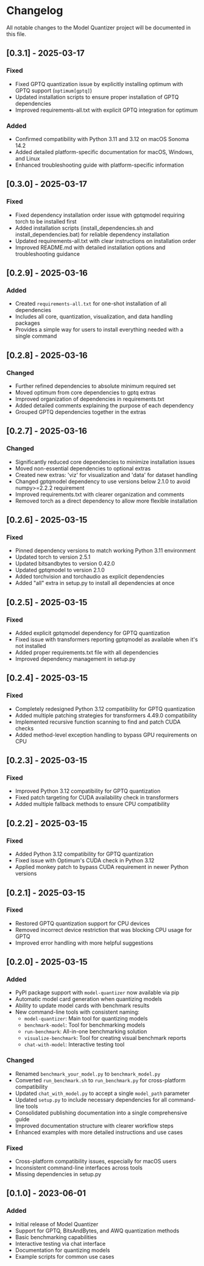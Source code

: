# Changelog

All notable changes to the Model Quantizer project will be documented in this file.

## [0.3.1] - 2025-03-17

### Fixed
- Fixed GPTQ quantization issue by explicitly installing optimum with GPTQ support (`optimum[gptq]`)
- Updated installation scripts to ensure proper installation of GPTQ dependencies
- Improved requirements-all.txt with explicit GPTQ integration for optimum

### Added
- Confirmed compatibility with Python 3.11 and 3.12 on macOS Sonoma 14.2
- Added detailed platform-specific documentation for macOS, Windows, and Linux
- Enhanced troubleshooting guide with platform-specific information

## [0.3.0] - 2025-03-17

### Fixed
- Fixed dependency installation order issue with gptqmodel requiring torch to be installed first
- Added installation scripts (install_dependencies.sh and install_dependencies.bat) for reliable dependency installation
- Updated requirements-all.txt with clear instructions on installation order
- Improved README.md with detailed installation options and troubleshooting guidance

## [0.2.9] - 2025-03-16

### Added
- Created `requirements-all.txt` for one-shot installation of all dependencies
- Includes all core, quantization, visualization, and data handling packages
- Provides a simple way for users to install everything needed with a single command

## [0.2.8] - 2025-03-16

### Changed
- Further refined dependencies to absolute minimum required set
- Moved optimum from core dependencies to gptq extras
- Improved organization of dependencies in requirements.txt
- Added detailed comments explaining the purpose of each dependency
- Grouped GPTQ dependencies together in the extras

## [0.2.7] - 2025-03-16

### Changed
- Significantly reduced core dependencies to minimize installation issues
- Moved non-essential dependencies to optional extras
- Created new extras: 'viz' for visualization and 'data' for dataset handling
- Changed gptqmodel dependency to use versions below 2.1.0 to avoid numpy>=2.2.2 requirement
- Improved requirements.txt with clearer organization and comments
- Removed torch as a direct dependency to allow more flexible installation

## [0.2.6] - 2025-03-15

### Fixed
- Pinned dependency versions to match working Python 3.11 environment
- Updated torch to version 2.5.1
- Updated bitsandbytes to version 0.42.0
- Updated gptqmodel to version 2.1.0
- Added torchvision and torchaudio as explicit dependencies
- Added "all" extra in setup.py to install all dependencies at once

## [0.2.5] - 2025-03-15

### Fixed
- Added explicit gptqmodel dependency for GPTQ quantization
- Fixed issue with transformers reporting gptqmodel as available when it's not installed
- Added proper requirements.txt file with all dependencies
- Improved dependency management in setup.py

## [0.2.4] - 2025-03-15

### Fixed
- Completely redesigned Python 3.12 compatibility for GPTQ quantization
- Added multiple patching strategies for transformers 4.49.0 compatibility
- Implemented recursive function scanning to find and patch CUDA checks
- Added method-level exception handling to bypass GPU requirements on CPU

## [0.2.3] - 2025-03-15

### Fixed
- Improved Python 3.12 compatibility for GPTQ quantization
- Fixed patch targeting for CUDA availability check in transformers
- Added multiple fallback methods to ensure CPU compatibility

## [0.2.2] - 2025-03-15

### Fixed
- Added Python 3.12 compatibility for GPTQ quantization
- Fixed issue with Optimum's CUDA check in Python 3.12
- Applied monkey patch to bypass CUDA requirement in newer Python versions

## [0.2.1] - 2025-03-15

### Fixed
- Restored GPTQ quantization support for CPU devices
- Removed incorrect device restriction that was blocking CPU usage for GPTQ
- Improved error handling with more helpful suggestions

## [0.2.0] - 2025-03-15

### Added
- PyPI package support with `model-quantizer` now available via pip
- Automatic model card generation when quantizing models
- Ability to update model cards with benchmark results
- New command-line tools with consistent naming:
  - `model-quantizer`: Main tool for quantizing models
  - `benchmark-model`: Tool for benchmarking models
  - `run-benchmark`: All-in-one benchmarking solution
  - `visualize-benchmark`: Tool for creating visual benchmark reports
  - `chat-with-model`: Interactive testing tool

### Changed
- Renamed `benchmark_your_model.py` to `benchmark_model.py`
- Converted `run_benchmark.sh` to `run_benchmark.py` for cross-platform compatibility
- Updated `chat_with_model.py` to accept a single `model_path` parameter
- Updated `setup.py` to include necessary dependencies for all command-line tools
- Consolidated publishing documentation into a single comprehensive guide
- Improved documentation structure with clearer workflow steps
- Enhanced examples with more detailed instructions and use cases

### Fixed
- Cross-platform compatibility issues, especially for macOS users
- Inconsistent command-line interfaces across tools
- Missing dependencies in setup.py

## [0.1.0] - 2023-06-01

### Added
- Initial release of Model Quantizer
- Support for GPTQ, BitsAndBytes, and AWQ quantization methods
- Basic benchmarking capabilities
- Interactive testing via chat interface
- Documentation for quantizing models
- Example scripts for common use cases 